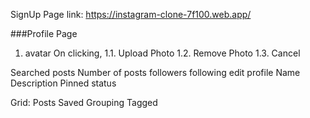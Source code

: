 SignUp Page
link: https://instagram-clone-7f100.web.app/


###Profile Page

1. avatar
    On clicking,
    1.1. Upload Photo
    1.2. Remove Photo
    1.3. Cancel

Searched posts 
Number of posts
followers
following
edit profile
Name
Description
Pinned status

Grid: 
    Posts
    Saved
        Grouping
    Tagged

